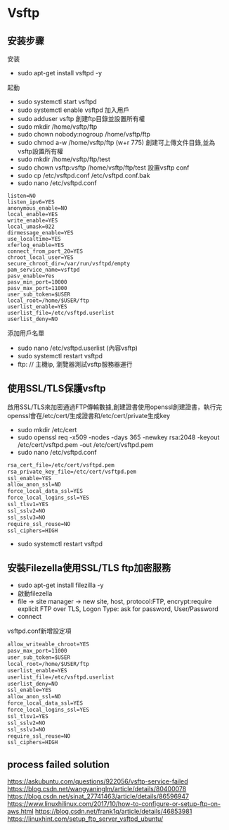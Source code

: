 # Vsftp

## 安装步骤

安装

- sudo apt-get install vsftpd -y

起動

- sudo systemctl start vsftpd
- sudo systemctl enable vsftpd
加入用戶
- sudo adduser vsftp
創建ftp目錄並設置所有權
- sudo mkdir /home/vsftp/ftp
- sudo chown nobody:nogroup /home/vsftp/ftp
- sudo chmod a-w /home/vsftp/ftp (w+r 775)
創建可上傳文件目錄,並為vsftp設置所有權
- sudo mkdir /home/vsftp/ftp/test
- sudo chown vsftp:vsftp /home/vsftp/ftp/test
設置vsftp conf
- sudo cp /etc/vsftpd.conf /etc/vsftpd.conf.bak
- sudo nano /etc/vsftpd.conf

```t
listen=NO
listen_ipv6=YES
anonymous_enable=NO
local_enable=YES
write_enable=YES
local_umask=022
dirmessage_enable=YES
use_localtime=YES
xferlog_enable=YES
connect_from_port_20=YES
chroot_local_user=YES
secure_chroot_dir=/var/run/vsftpd/empty
pam_service_name=vsftpd
pasv_enable=Yes
pasv_min_port=10000
pasv_max_port=11000
user_sub_token=$USER
local_root=/home/$USER/ftp
userlist_enable=YES
userlist_file=/etc/vsftpd.userlist
userlist_deny=NO
```

添加用戶名單

- sudo nano /etc/vsftpd.userlist (內容vsftp)
- sudo systemctl restart vsftpd
- ftp: // 主機ip, 瀏覽器測試vsftp服務器運行

## 使用SSL/TLS保護vsftp

啟用SSL/TLS來加密通過FTP傳輸數據,創建證書使用openssl創建證書，執行完openssl會在/etc/cert/生成證書和/etc/cert/private生成key  

- sudo mkdir /etc/cert  
- sudo openssl req -x509 -nodes -days 365 -newkey rsa:2048 -keyout /etc/cert/vsftpd.pem -out /etc/cert/vsftpd.pem  
- sudo nano /etc/vsftpd.conf  

```txt
rsa_cert_file=/etc/cert/vsftpd.pem
rsa_private_key_file=/etc/cert/vsftpd.pem
ssl_enable=YES
allow_anon_ssl=NO
force_local_data_ssl=YES
force_local_logins_ssl=YES
ssl_tlsv1=YES
ssl_sslv2=NO
ssl_sslv3=NO
require_ssl_reuse=NO
ssl_ciphers=HIGH
```

- sudo systemctl restart vsftpd

## 安裝Filezella使用SSL/TLS ftp加密服務

- sudo apt-get install filezilla -y
- 啟動filezella
- file -> site manager -> new site, host, protocol:FTP, encrypt:require explicit FTP over TLS, Logon Type: ask for password, User/Password
- connect

vsftpd.conf新增設定項

```txt
allow_writeable_chroot=YES
pasv_max_port=11000
user_sub_token=$USER
local_root=/home/$USER/ftp
userlist_enable=YES
userlist_file=/etc/vsftpd.userlist
userlist_deny=NO
ssl_enable=YES
allow_anon_ssl=NO
force_local_data_ssl=YES
force_local_logins_ssl=YES
ssl_tlsv1=YES
ssl_sslv2=NO
ssl_sslv3=NO
require_ssl_reuse=NO
ssl_ciphers=HIGH
```

## process failed solution

<https://askubuntu.com/questions/922056/vsftp-service-failed>
<https://blog.csdn.net/wangyaninglm/article/details/80400078>
<https://blog.csdn.net/sinat_27741463/article/details/86596947>
<https://www.linuxhilinux.com/2017/10/how-to-configure-or-setup-ftp-on-aws.html>
<https://blog.csdn.net/frank1q/article/details/46853981>
<https://linuxhint.com/setup_ftp_server_vsftpd_ubuntu/>